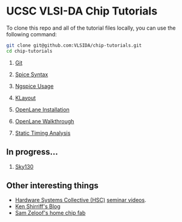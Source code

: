 # UCSC VLSI-DA Chip Tutorials

To clone this repo and all of the tutorial files locally, you can use the following command:

```bash
git clone git@github.com:VLSIDA/chip-tutorials.git
cd chip-tutorials
```


1. [Git](git.md)

1. [Spice Syntax](spice.md)

1. [Ngspice Usage](ngspice.md)

1. [KLayout](klayout.md)

1. [OpenLane Installation](installation.md)

1. [OpenLane Walkthrough](openlane.md)

1. [Static Timing Analysis](sta.md)

## In progress...

1. [Sky130](sky130.md)


## Other interesting things

* [Hardware Systems Collective (HSC)](https://hsc.ucsc.edu) [seminar videos](https://www.youtube.com/@ucsc-hsc).
* [Ken Shirriff's Blog](https://www.righto.com/)
* [Sam Zeloof's home chip fab](http://sam.zeloof.xyz/)


